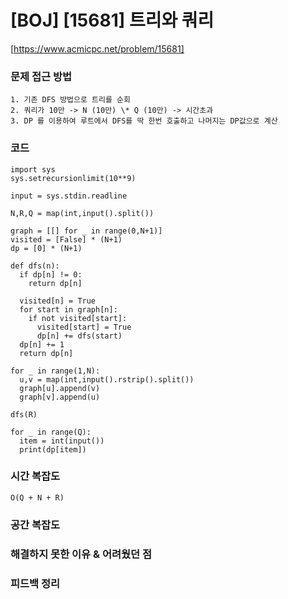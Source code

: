 # [BOJ] [15681] 트리와 쿼리

[https://www.acmicpc.net/problem/15681]

### 문제 접근 방법

    1. 기존 DFS 방법으로 트리를 순회
    2. 쿼리가 10만 -> N (10만) \* Q (10만) -> 시간초과
    3. DP 를 이용하여 루트에서 DFS를 딱 한번 호출하고 나머지는 DP값으로 계산

### 코드

```
import sys
sys.setrecursionlimit(10**9)

input = sys.stdin.readline

N,R,Q = map(int,input().split())

graph = [[] for _ in range(0,N+1)]
visited = [False] * (N+1)
dp = [0] * (N+1)

def dfs(n):
  if dp[n] != 0:
    return dp[n]

  visited[n] = True
  for start in graph[n]:
    if not visited[start]:
      visited[start] = True
      dp[n] += dfs(start)
  dp[n] += 1
  return dp[n]

for _ in range(1,N):
  u,v = map(int,input().rstrip().split())
  graph[u].append(v)
  graph[v].append(u)

dfs(R)

for _ in range(Q):
  item = int(input())
  print(dp[item])
```

### 시간 복잡도

    O(Q + N + R)

### 공간 복잡도

### 해결하지 못한 이유 & 어려웠던 점

### 피드백 정리
